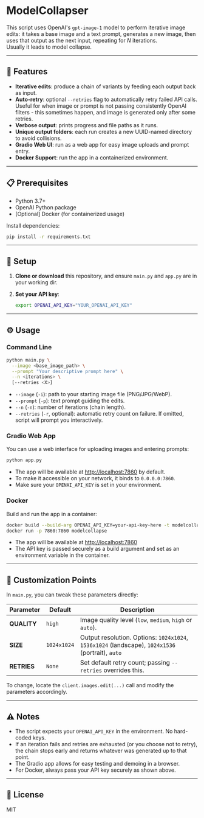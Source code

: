 # ModelCollapser

This script uses OpenAI's `gpt-image-1` model to perform iterative image edits: it takes a base image and a text prompt, generates a new image, then uses that output as the next input, repeating for _N_ iterations.  
Usually it leads to model collapse.

---

## 🚀 Features

- **Iterative edits**: produce a chain of variants by feeding each output back as input.
- **Auto-retry**: optional `--retries` flag to automatically retry failed API calls. Useful for when image or prompt is not passing consistently OpenAI filters - this sometimes happen, and image is generated only after some retries.
- **Verbose output**: prints progress and file paths as it runs.
- **Unique output folders**: each run creates a new UUID-named directory to avoid collisions.
- **Gradio Web UI**: run as a web app for easy image uploads and prompt entry.
- **Docker Support**: run the app in a containerized environment.

---

## 📋 Prerequisites

- Python 3.7+
- OpenAI Python package
- [Optional] Docker (for containerized usage)

Install dependencies:

```bash
pip install -r requirements.txt
```

---

## 🔧 Setup

1. **Clone or download** this repository, and ensure `main.py` and `app.py` are in your working dir.
2. **Set your API key**:

   ```bash
   export OPENAI_API_KEY="YOUR_OPENAI_API_KEY"
   ```

---

## ⚙️ Usage

### Command Line

```bash
python main.py \
  --image <base_image_path> \
  --prompt "Your descriptive prompt here" \
  --n <iterations> \
  [--retries <X>]
```

- `--image` (`-i`): path to your starting image file (PNG/JPG/WebP).
- `--prompt` (`-p`): text prompt guiding the edits.
- `--n` (`-n`): number of iterations (chain length).
- `--retries` (`-r`, optional): automatic retry count on failure. If omitted, script will prompt you interactively.

### Gradio Web App

You can use a web interface for uploading images and entering prompts:

```bash
python app.py
```

- The app will be available at [http://localhost:7860](http://localhost:7860) by default.
- To make it accessible on your network, it binds to `0.0.0.0:7860`.
- Make sure your `OPENAI_API_KEY` is set in your environment.

### Docker

Build and run the app in a container:

```bash
docker build --build-arg OPENAI_API_KEY=your-api-key-here -t modelcollapse .
docker run -p 7860:7860 modelcollapse
```

- The app will be available at [http://localhost:7860](http://localhost:7860)
- The API key is passed securely as a build argument and set as an environment variable in the container.

---

## 🔄 Customization Points

In `main.py`, you can tweak these parameters directly:

| Parameter         | Default         | Description                                                                                      |
|-------------------|-----------------|--------------------------------------------------------------------------------------------------|
| **QUALITY**       | `high`          | Image quality level (`low`, `medium`, `high` or `auto`).                                         |
| **SIZE**          | `1024x1024`     | Output resolution. Options: `1024x1024`, `1536x1024` (landscape), `1024x1536` (portrait), `auto` |
| **RETRIES**       | `None`          | Set default retry count; passing `--retries` overrides this.                                     |

To change, locate the `client.images.edit(...)` call and modify the parameters accordingly.

---

## ⚠️ Notes

- The script expects your `OPENAI_API_KEY` in the environment. No hard-coded keys.
- If an iteration fails and retries are exhausted (or you choose not to retry), the chain stops early and returns whatever was generated up to that point.
- The Gradio app allows for easy testing and demoing in a browser.
- For Docker, always pass your API key securely as shown above.

---

## 📄 License

MIT
